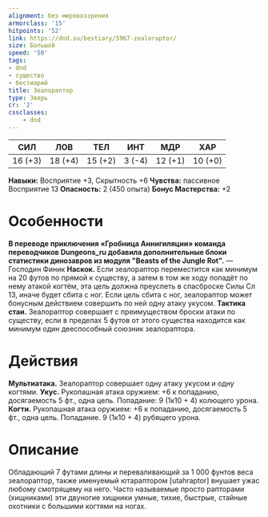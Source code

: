 ```yaml
---
alignment: без мировоззрения
armorclass: '15'
hitpoints: '52'
link: https://dnd.su/bestiary/5967-zealoraptor/
size: Большой
speed: '50'
tags:
- dnd
- существо
- бестиарий
title: Зеалораптор
type: Зверь
cr: '2'
cssclasses:
    - dnd
---
```



| СИЛ | ЛОВ | ТЕЛ | ИНТ | МДР | ХАР |
|---|---|---|---|---|---|
| 16 (+3) | 18 (+4) | 15 (+2) | 3 (-4) | 12 (+1) | 10 (+0) |
**Навыки:** Восприятие +3, Скрытность +6
**Чувства:** пассивное Восприятие 13
**Опасность:** 2 (450 опыта)
**Бонус Мастерства:** +2


# Особенности
**В переводе приключения «Гробница Аннигиляции» команда переводчиков Dungeons_ru добавила дополнительные блоки статистики динозавров из модуля "Beasts of the Jungle Rot".** 
— Господин Финик
**Наскок.** Если зеалораптор переместится как минимум на 20 футов по прямой к существу, а затем в том же ходу попадёт по нему атакой когтём, эта цель должна преуспеть в спасброске Силы Сл 13, иначе будет сбита с ног. Если цель сбита с ног, зеалораптор может бонусным действием совершить по ней одну атаку укусом.
**Тактика стаи.** Зеалораптор совершает с преимуществом броски атаки по существу, если в пределах 5 футов от этого существа находится как минимум один дееспособный союзник зеалораптора.


# Действия
**Мультиатака.** Зеалораптор совершает одну атаку укусом и одну когтями.
**Укус.** Рукопашная атака оружием: +6 к попаданию, досягаемость 5 фт., одна цель. Попадание: 9 (1к10 + 4) колющего урона.
**Когти.** Рукопашная атака оружием: +6 к попаданию, досягаемость 5 фт., одна цель. Попадание. 9 (1к10 + 4) рубящего урона.


# Описание
Обладающий 7 футами длины и переваливающий за 1 000 фунтов веса зеалораптор, также именуемый ютараптором [utahraptor] внушает ужас любому смотрящему на него. Часто называемые просто рапторами (хищниками) эти двуногие хищники умные, тихие, быстрые, стайные охотники с большими когтями на ногах.